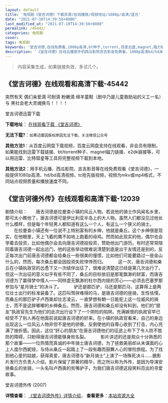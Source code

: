 ```yaml
---
layout: default
title: '电视剧《堂吉诃德》下载资源/在线播放/视频地址/1080p/高清/蓝光'
date: "2021-07-10T14:39:56+0800"
last_modified_at: "2021-07-10T14:39:56+0800"
permalink: /45442/
categories: 电视剧
cover:
tags: 电视剧
keywords: '堂吉诃德,在线免费看,1080p高清,bt种子,torrent,百度云盘,magnet,磁力链,迅雷下载资源'
description: '《堂吉诃德》在线云播放手机西瓜影院吉吉影音免费看，1080p高清bd/hd未删减完整版和tc抢先枪版，mkv/mp4格式，附带bt/torrent种子、magnet/磁力链、百度云盘、网盘资源迅雷下载链接'
---
```


>内容采集生成，如果链接失效，多试几个。


## 《堂吉诃德》在线观看和高清下载-45442

突然有天 偶们亲爱滴 可耐滴 粉嫩滴 绵羊童鞋（剧中乃是儿童救助站的义工一名）与 黑社会老大灵魂换鸟！！！！


堂吉诃德迅雷下载

**下载地址**： [在线观看下载 《堂吉诃德》](https://www.993dy.com//vod-detail-id-6654.html) 


**无法下载?**：`如果迅雷因版权原因无法下载，关注微信公众号 `

**其他方法1**：从百度云网盘下载视频，百度云网盘支持在线观看，非会员有限制，如果能找到迅雷下载链接、bt/torrent种子、magnet磁力链接、e2dk链接等，可以用迅雷、比特彗星等工具将完整视频下载到本地。

**其他方法2**：用手机云播、西瓜影院、吉吉影音等在线免费观看《堂吉诃德》，一般提供1080p高清、hd/bd高清视频、tc抢先版视频，视频为mkv或mp4格式，不同站点视频质量和播放速度不同。


## 《堂吉诃德外传》在线观看和高清下载-12039

剧情介绍：　　唐吉诃德是拉曼查小镇的风云人物。若说他的骑士作风闻名乡里，那可太小瞧他了，唐吉诃德可是伊比利亚半岛上的大人物。虽然人们都没见过他长什么模样，但是每个年轻男人都知道有这么一个人，有这么一个狭义的骑士。 　　在拉曼查小镇还有一位说不上特别富有的乡绅，他就是桑丘。这个乡绅很是现实，在他眼里，天上飞着的鹰不如地上跑着的母鸡。然而如此现实的他，偶尔也会学着去投资，比如他偶尔会去向唐吉诃德投投资，赞助他出门游历。有时还常常陪同着唐吉诃德一起出远门，他的这些举动很难说清楚到底是出于友情还是别的，反正每次出门前唐吉诃德都会给桑丘一些很美的憧憬，比如他们可能要路过一座金山什么的，然而，每次桑丘都会因投资失败悻悻而归。　 　　这一次，唐吉诃德和桑丘在小镇执政官的怂恿下又一次结伴出征了，很难说清楚这已经是第几次出行了，但这一次出征的意义似乎有些不同了，桑丘的目标依旧是那笔飘渺的财富，而唐吉诃德为了赢得梦中情人——同样虚无飘渺的杜尔西内娅的芳心——必须去巴塞罗那参加与“星月骑士”的决斗了。　 　　驴还是那匹驴，马还是那匹马，这算得上是两位壮士出行的标准装备了。这匹叫驽骍难得的马，是唐吉诃德的座骑，生性怯懦，而桑丘的那匹驴子卢西奥却壮志凌云，一直梦想有朝一日能驼上这一位威风的骑士，而不是这胖嘟嘟的乡绅桑丘。然而，唐吉诃德和桑丘却没有料到，他们的“朋友”执政官先生为他们的此次出行设下了一个阴险的陷阱。充满嫉恨的执政官早已经受不了别人再在他面前说起唐吉诃德的好来。在小镇的执政官看来，自己的身边出现这么一位风云人物非但不是他的骄傲，反倒使他的自尊心收到了打击，内心充满了挫折感。因此，这位“好心的朋友”在唐吉诃德他们的征途上布下了令人防不胜防的障碍，只盼得唐吉诃德能够身败名裂。　 　　影片讲述的还是观众十分熟悉的那个故事——一位热情而真诚的中年骑士唐吉诃德，为了拯救美丽却从未谋面的心上人度尔西妮娅，与侍从桑丘一起踏上了一段有趣而鼓舞人心的冒险旅程。为了找到他心爱的姑娘，获得真爱，唐吉诃德与“新月骑士”上演了一场殊死决斗……据影片发行方负责人介绍，影片保留了原著的精华，而之所以称为外传，是因为导演安排桑丘的坐骑，一头名叫卢西奥的贫嘴驴子，为我们唐吉诃德这段笑料百出的寻爱故事。


堂吉诃德外传 (2007)

**详情查看**： [《堂吉诃德外传》详情介绍](/movie/12039/)， **查看更多**：[本站资源大全](/movie/t/all/)


